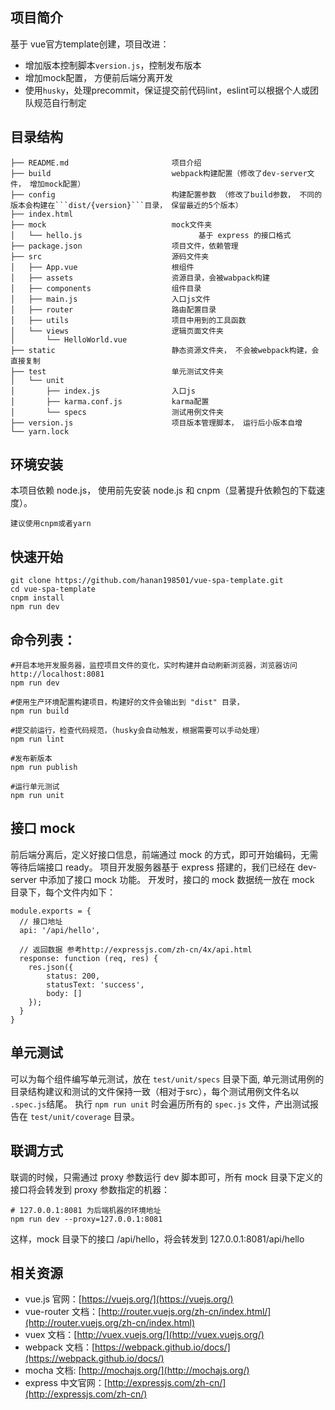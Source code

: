 ## 项目简介

基于 vue官方template创建，项目改进：

- 增加版本控制脚本```version.js```，控制发布版本
- 增加mock配置， 方便前后端分离开发
- 使用```husky```，处理precommit，保证提交前代码lint，eslint可以根据个人或团队规范自行制定

## 目录结构

```
├── README.md                       项目介绍
├── build                           webpack构建配置（修改了dev-server文件， 增加mock配置）
├── config                          构建配置参数 （修改了build参数， 不同的版本会构建在```dist/{version}```目录， 保留最近的5个版本）
├── index.html
├── mock                            mock文件夹
│   └── hello.js                          基于 express 的接口格式
├── package.json                    项目文件，依赖管理
├── src                             源码文件夹
│   ├── App.vue                     根组件
│   ├── assets                      资源目录，会被wabpack构建
│   ├── components                  组件目录
│   ├── main.js                     入口js文件
│   ├── router                      路由配置目录
│   ├── utils                       项目中用到的工具函数
│   └── views                       逻辑页面文件夹
│       └── HelloWorld.vue
├── static                          静态资源文件夹， 不会被webpack构建，会直接复制
├── test                            单元测试文件夹
│   └── unit                        
│       ├── index.js                入口js
│       ├── karma.conf.js           karma配置
│       └── specs                   测试用例文件夹
├── version.js                      项目版本管理脚本， 运行后小版本自增
└── yarn.lock
```

## 环境安装

本项目依赖 node.js， 使用前先安装 node.js 和 cnpm（显著提升依赖包的下载速度）。

    建议使用cnpm或者yarn

## 快速开始

    git clone https://github.com/hanan198501/vue-spa-template.git 
    cd vue-spa-template
    cnpm install
    npm run dev

## 命令列表：

    #开启本地开发服务器，监控项目文件的变化，实时构建并自动刷新浏览器，浏览器访问 http://localhost:8081
    npm run dev

    #使用生产环境配置构建项目，构建好的文件会输出到 "dist" 目录，
    npm run build

    #提交前运行，检查代码规范，（husky会自动触发，根据需要可以手动处理）
    npm run lint

    #发布新版本
    npm run publish

    #运行单元测试
    npm run unit

## 接口 mock

前后端分离后，定义好接口信息，前端通过 mock 的方式，即可开始编码，无需等待后端接口 ready。
项目开发服务器基于 express 搭建的，我们已经在 dev-server 中添加了接口 mock 功能。
开发时，接口的 mock 数据统一放在 mock 目录下，每个文件内如下：

    module.exports = {
      // 接口地址
      api: '/api/hello',
    
      // 返回数据 参考http://expressjs.com/zh-cn/4x/api.html
      response: function (req, res) {
        res.json({
            status: 200,
            statusText: 'success',
            body: []
        });
      }
    }

## 单元测试

可以为每个组件编写单元测试，放在 `test/unit/specs` 目录下面, 单元测试用例的目录结构建议和测试的文件保持一致（相对于src），每个测试用例文件名以 `.spec.js`结尾。
执行 `npm run unit` 时会遍历所有的 `spec.js` 文件，产出测试报告在 `test/unit/coverage` 目录。


## 联调方式

联调的时候，只需通过 proxy 参数运行 dev 脚本即可，所有 mock 目录下定义的接口将会转发到 proxy 参数指定的机器：

    # 127.0.0.1:8081 为后端机器的环境地址
    npm run dev --proxy=127.0.0.1:8081

这样，mock 目录下的接口 /api/hello，将会转发到 127.0.0.1:8081/api/hello

## 相关资源

- vue.js 官网：[https://vuejs.org/](https://vuejs.org/)
- vue-router 文档：[http://router.vuejs.org/zh-cn/index.html/](http://router.vuejs.org/zh-cn/index.html)
- vuex 文档：[http://vuex.vuejs.org/](http://vuex.vuejs.org/)
- webpack 文档：[https://webpack.github.io/docs/](https://webpack.github.io/docs/)
- mocha 文档: [http://mochajs.org/](http://mochajs.org/)
- express 中文官网：[http://expressjs.com/zh-cn/](http://expressjs.com/zh-cn/) 
